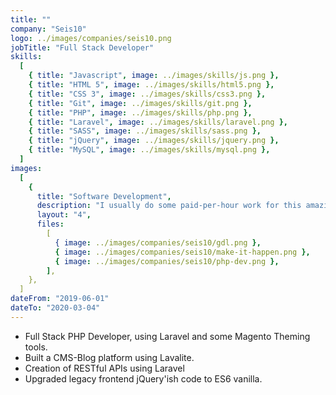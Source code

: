 ```yaml
---
title: ""
company: "Seis10"
logo: ../images/companies/seis10.png
jobTitle: "Full Stack Developer"
skills:
  [
    { title: "Javascript", image: ../images/skills/js.png },
    { title: "HTML 5", image: ../images/skills/html5.png },
    { title: "CSS 3", image: ../images/skills/css3.png },
    { title: "Git", image: ../images/skills/git.png },
    { title: "PHP", image: ../images/skills/php.png },
    { title: "Laravel", image: ../images/skills/laravel.png },
    { title: "SASS", image: ../images/skills/sass.png },
    { title: "jQuery", image: ../images/skills/jquery.png },
    { title: "MySQL", image: ../images/skills/mysql.png },
  ]
images:
  [
    {
      title: "Software Development",
      description: "I usually do some paid-per-hour work for this amazing software studio, we work for some interesting clients, they are specialized on PHP and Cloud Services",
      layout: "4",
      files:
        [
          { image: ../images/companies/seis10/gdl.png },
          { image: ../images/companies/seis10/make-it-happen.png },
          { image: ../images/companies/seis10/php-dev.png },
        ],
    },
  ]
dateFrom: "2019-06-01"
dateTo: "2020-03-04"
---
```


- Full Stack PHP Developer, using Laravel and some Magento Theming tools.
- Built a CMS-Blog platform using Lavalite.
- Creation of RESTful APIs using Laravel
- Upgraded legacy frontend jQuery'ish code to ES6 vanilla.